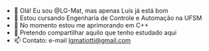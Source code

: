 - 👋 Olá! Eu sou @LG-Mat, mas apenas Luís já está bom
- 👀 Estou cursando Engenharia de Controle e Automação na UFSM
- 🌱 No momento estou me aprimorando em C++
- 💞️ Pretendo compartilhar aquilo que tenho estudado aqui
- 📫 Contato: e-mail lgmatiotti@gmail.com

<!---
LG-Mat/LG-Mat is a ✨ special ✨ repository because its `README.md` (this file) appears on your GitHub profile.
You can click the Preview link to take a look at your changes.
--->
